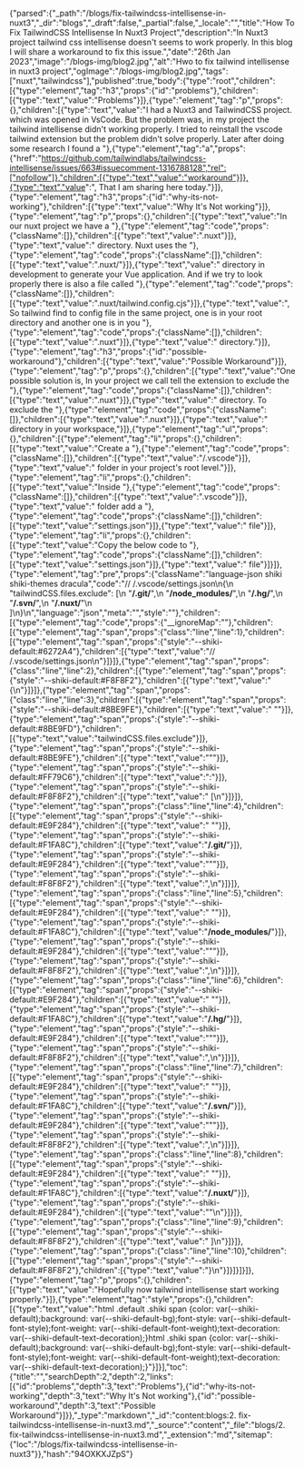 {"parsed":{"_path":"/blogs/fix-tailwindcss-intellisense-in-nuxt3","_dir":"blogs","_draft":false,"_partial":false,"_locale":"","title":"How To Fix TailwindCSS Intellisense In Nuxt3 Project","description":"In Nuxt3 project tailwind css intellisense doesn't seems to work properly. In this blog I will share a workaround to fix this issue.","date":"26th Jan 2023","image":"/blogs-img/blog2.jpg","alt":"Hwo to fix tailwind intellisense in nuxt3 project","ogImage":"/blogs-img/blog2.jpg","tags":["nuxt","tailwindcss"],"published":true,"body":{"type":"root","children":[{"type":"element","tag":"h3","props":{"id":"problems"},"children":[{"type":"text","value":"Problems"}]},{"type":"element","tag":"p","props":{},"children":[{"type":"text","value":"I had a Nuxt3 and TailwindCSS project. which was opened in VsCode. But the problem was, in my project the tailwind intellisense didn't working properly. I tried to reinstall the vscode tailwind extension but the problem didn't solve properly. Later after doing some research I found a "},{"type":"element","tag":"a","props":{"href":"https://github.com/tailwindlabs/tailwindcss-intellisense/issues/663#issuecomment-1316788128","rel":["nofollow"]},"children":[{"type":"text","value":"workaround"}]},{"type":"text","value":", That I am sharing here today."}]},{"type":"element","tag":"h3","props":{"id":"why-its-not-working"},"children":[{"type":"text","value":"Why It's Not working"}]},{"type":"element","tag":"p","props":{},"children":[{"type":"text","value":"In our nuxt project we have a "},{"type":"element","tag":"code","props":{"className":[]},"children":[{"type":"text","value":".nuxt"}]},{"type":"text","value":" directory. Nuxt uses the "},{"type":"element","tag":"code","props":{"className":[]},"children":[{"type":"text","value":".nuxt/"}]},{"type":"text","value":" directory in development to generate your Vue application. And if we try to look properly there is also a file called "},{"type":"element","tag":"code","props":{"className":[]},"children":[{"type":"text","value":".nuxt/tailwind.config.cjs"}]},{"type":"text","value":", So tailwind find to config file in the same project, one is in your root directory and another one is in you "},{"type":"element","tag":"code","props":{"className":[]},"children":[{"type":"text","value":".nuxt"}]},{"type":"text","value":" directory."}]},{"type":"element","tag":"h3","props":{"id":"possible-workaround"},"children":[{"type":"text","value":"Possible Workaround"}]},{"type":"element","tag":"p","props":{},"children":[{"type":"text","value":"One possible solution is, In your project we call tell the extension to exclude the "},{"type":"element","tag":"code","props":{"className":[]},"children":[{"type":"text","value":".nuxt"}]},{"type":"text","value":" directory. To exclude the "},{"type":"element","tag":"code","props":{"className":[]},"children":[{"type":"text","value":".nuxt"}]},{"type":"text","value":" directory in your workspace,"}]},{"type":"element","tag":"ul","props":{},"children":[{"type":"element","tag":"li","props":{},"children":[{"type":"text","value":"Create a "},{"type":"element","tag":"code","props":{"className":[]},"children":[{"type":"text","value":"/.vscode"}]},{"type":"text","value":" folder in your project's root level."}]},{"type":"element","tag":"li","props":{},"children":[{"type":"text","value":"Inside "},{"type":"element","tag":"code","props":{"className":[]},"children":[{"type":"text","value":".vscode"}]},{"type":"text","value":" folder add a "},{"type":"element","tag":"code","props":{"className":[]},"children":[{"type":"text","value":"settings.json"}]},{"type":"text","value":" file"}]},{"type":"element","tag":"li","props":{},"children":[{"type":"text","value":"Copy the below code to "},{"type":"element","tag":"code","props":{"className":[]},"children":[{"type":"text","value":"settings.json"}]},{"type":"text","value":" file"}]}]},{"type":"element","tag":"pre","props":{"className":"language-json shiki shiki-themes dracula","code":"// /.vscode/settings.json\n{\n  \"tailwindCSS.files.exclude\": [\n    \"**/.git/**\",\n    \"**/node_modules/**\",\n    \"**/.hg/**\",\n    \"**/.svn/**\",\n    \"**/.nuxt/**\"\n  ]\n}\n","language":"json","meta":"","style":""},"children":[{"type":"element","tag":"code","props":{"__ignoreMap":""},"children":[{"type":"element","tag":"span","props":{"class":"line","line":1},"children":[{"type":"element","tag":"span","props":{"style":"--shiki-default:#6272A4"},"children":[{"type":"text","value":"// /.vscode/settings.json\n"}]}]},{"type":"element","tag":"span","props":{"class":"line","line":2},"children":[{"type":"element","tag":"span","props":{"style":"--shiki-default:#F8F8F2"},"children":[{"type":"text","value":"{\n"}]}]},{"type":"element","tag":"span","props":{"class":"line","line":3},"children":[{"type":"element","tag":"span","props":{"style":"--shiki-default:#8BE9FE"},"children":[{"type":"text","value":"  \""}]},{"type":"element","tag":"span","props":{"style":"--shiki-default:#8BE9FD"},"children":[{"type":"text","value":"tailwindCSS.files.exclude"}]},{"type":"element","tag":"span","props":{"style":"--shiki-default:#8BE9FE"},"children":[{"type":"text","value":"\""}]},{"type":"element","tag":"span","props":{"style":"--shiki-default:#FF79C6"},"children":[{"type":"text","value":":"}]},{"type":"element","tag":"span","props":{"style":"--shiki-default:#F8F8F2"},"children":[{"type":"text","value":" [\n"}]}]},{"type":"element","tag":"span","props":{"class":"line","line":4},"children":[{"type":"element","tag":"span","props":{"style":"--shiki-default:#E9F284"},"children":[{"type":"text","value":"    \""}]},{"type":"element","tag":"span","props":{"style":"--shiki-default:#F1FA8C"},"children":[{"type":"text","value":"**/.git/**"}]},{"type":"element","tag":"span","props":{"style":"--shiki-default:#E9F284"},"children":[{"type":"text","value":"\""}]},{"type":"element","tag":"span","props":{"style":"--shiki-default:#F8F8F2"},"children":[{"type":"text","value":",\n"}]}]},{"type":"element","tag":"span","props":{"class":"line","line":5},"children":[{"type":"element","tag":"span","props":{"style":"--shiki-default:#E9F284"},"children":[{"type":"text","value":"    \""}]},{"type":"element","tag":"span","props":{"style":"--shiki-default:#F1FA8C"},"children":[{"type":"text","value":"**/node_modules/**"}]},{"type":"element","tag":"span","props":{"style":"--shiki-default:#E9F284"},"children":[{"type":"text","value":"\""}]},{"type":"element","tag":"span","props":{"style":"--shiki-default:#F8F8F2"},"children":[{"type":"text","value":",\n"}]}]},{"type":"element","tag":"span","props":{"class":"line","line":6},"children":[{"type":"element","tag":"span","props":{"style":"--shiki-default:#E9F284"},"children":[{"type":"text","value":"    \""}]},{"type":"element","tag":"span","props":{"style":"--shiki-default:#F1FA8C"},"children":[{"type":"text","value":"**/.hg/**"}]},{"type":"element","tag":"span","props":{"style":"--shiki-default:#E9F284"},"children":[{"type":"text","value":"\""}]},{"type":"element","tag":"span","props":{"style":"--shiki-default:#F8F8F2"},"children":[{"type":"text","value":",\n"}]}]},{"type":"element","tag":"span","props":{"class":"line","line":7},"children":[{"type":"element","tag":"span","props":{"style":"--shiki-default:#E9F284"},"children":[{"type":"text","value":"    \""}]},{"type":"element","tag":"span","props":{"style":"--shiki-default:#F1FA8C"},"children":[{"type":"text","value":"**/.svn/**"}]},{"type":"element","tag":"span","props":{"style":"--shiki-default:#E9F284"},"children":[{"type":"text","value":"\""}]},{"type":"element","tag":"span","props":{"style":"--shiki-default:#F8F8F2"},"children":[{"type":"text","value":",\n"}]}]},{"type":"element","tag":"span","props":{"class":"line","line":8},"children":[{"type":"element","tag":"span","props":{"style":"--shiki-default:#E9F284"},"children":[{"type":"text","value":"    \""}]},{"type":"element","tag":"span","props":{"style":"--shiki-default:#F1FA8C"},"children":[{"type":"text","value":"**/.nuxt/**"}]},{"type":"element","tag":"span","props":{"style":"--shiki-default:#E9F284"},"children":[{"type":"text","value":"\"\n"}]}]},{"type":"element","tag":"span","props":{"class":"line","line":9},"children":[{"type":"element","tag":"span","props":{"style":"--shiki-default:#F8F8F2"},"children":[{"type":"text","value":"  ]\n"}]}]},{"type":"element","tag":"span","props":{"class":"line","line":10},"children":[{"type":"element","tag":"span","props":{"style":"--shiki-default:#F8F8F2"},"children":[{"type":"text","value":"}\n"}]}]}]}]},{"type":"element","tag":"p","props":{},"children":[{"type":"text","value":"Hopefully now tailwind intellisense start working properly."}]},{"type":"element","tag":"style","props":{},"children":[{"type":"text","value":"html .default .shiki span {color: var(--shiki-default);background: var(--shiki-default-bg);font-style: var(--shiki-default-font-style);font-weight: var(--shiki-default-font-weight);text-decoration: var(--shiki-default-text-decoration);}html .shiki span {color: var(--shiki-default);background: var(--shiki-default-bg);font-style: var(--shiki-default-font-style);font-weight: var(--shiki-default-font-weight);text-decoration: var(--shiki-default-text-decoration);}"}]}],"toc":{"title":"","searchDepth":2,"depth":2,"links":[{"id":"problems","depth":3,"text":"Problems"},{"id":"why-its-not-working","depth":3,"text":"Why It's Not working"},{"id":"possible-workaround","depth":3,"text":"Possible Workaround"}]}},"_type":"markdown","_id":"content:blogs:2. fix-tailwindcss-intellisense-in-nuxt3.md","_source":"content","_file":"blogs/2. fix-tailwindcss-intellisense-in-nuxt3.md","_extension":"md","sitemap":{"loc":"/blogs/fix-tailwindcss-intellisense-in-nuxt3"}},"hash":"94OXKXJZpS"}